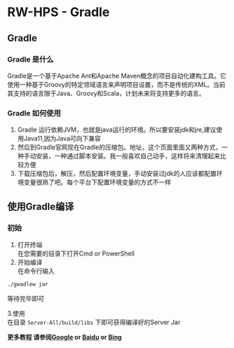 # RW-HPS - Gradle
## Gradle
### Gradle 是什么
Gradle是一个基于Apache Ant和Apache Maven概念的项目自动化建构工具。它使用一种基于Groovy的特定领域语言来声明项目设置，而不是传统的XML。当前其支持的语言限于Java、Groovy和Scala，计划未来将支持更多的语言。

### Gradle 如何使用
1. Gradle 运行依赖JVM，也就是java运行的环境。所以要安装jdk和jre,建议使用Java11,因为Java可向下兼容    
2. 然后到Gradle官网现在Gradle的压缩包。地址，这个页面里面又两种方式，一种手动安装，一种通过脚本安装。我一般喜欢自己动手，这样将来清理起来比较方便    
3. 下载压缩包后，解压，然后配置环境变量，手动安装过jdk的人应该都配置环境变量很熟了吧。每个平台下配置环境变量的方式不一样  

## 使用Gradle编译
### 初始
1. 打开终端  
在您需要的目录下打开Cmd or PowerShell   
2. 开始编译  
在命令行输入  
```bash
./gwadlew jar
```
等待完毕即可

3.使用  
在目录 `Server-All/build/libs` 下即可获得编译好的Server Jar  

**更多教程 请参阅[Google](https://google.com) or [Baidu](https://baidu.com) or [Bing](https://bing.com)**
 